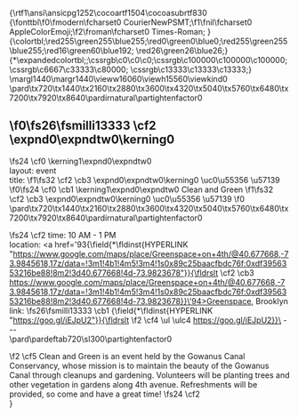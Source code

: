 {\rtf1\ansi\ansicpg1252\cocoartf1504\cocoasubrtf830
{\fonttbl\f0\fmodern\fcharset0 CourierNewPSMT;\f1\fnil\fcharset0 AppleColorEmoji;\f2\froman\fcharset0 Times-Roman;
}
{\colortbl;\red255\green255\blue255;\red0\green0\blue0;\red255\green255\blue255;\red16\green60\blue192;
\red26\green26\blue26;}
{\*\expandedcolortbl;;\cssrgb\c0\c0\c0;\cssrgb\c100000\c100000\c100000;\cssrgb\c6667\c33333\c80000;
\cssrgb\c13333\c13333\c13333;}
\margl1440\margr1440\vieww16060\viewh15560\viewkind0
\pard\tx720\tx1440\tx2160\tx2880\tx3600\tx4320\tx5040\tx5760\tx6480\tx7200\tx7920\tx8640\pardirnatural\partightenfactor0

\f0\fs26\fsmilli13333 \cf2 \expnd0\expndtw0\kerning0
---
\fs24 \cf0 \kerning1\expnd0\expndtw0 \
layout: event\
title: 
\f1\fs32 \cf2 \cb3 \expnd0\expndtw0\kerning0
\uc0\u55356 \u57139 
\f0\fs24 \cf0 \cb1 \kerning1\expnd0\expndtw0 Clean and Green
\f1\fs32 \cf2 \cb3 \expnd0\expndtw0\kerning0
\uc0\u55356 \u57139 
\f0 \
\pard\tx720\tx1440\tx2160\tx2880\tx3600\tx4320\tx5040\tx5760\tx6480\tx7200\tx7920\tx8640\pardirnatural\partightenfactor0

\fs24 \cf2 time: 10 AM - 1 PM\
location:  <a href=\'93{\field{\*\fldinst{HYPERLINK "https://www.google.com/maps/place/Greenspace+on+4th/@40.677668,-73.9845618,17z/data=!3m1!4b1!4m5!3m4!1s0x89c25baacfbdc76f:0xdf3956353216be88!8m2!3d40.677668!4d-73.9823678"}}{\fldrslt \cf2 \cb3 https://www.google.com/maps/place/Greenspace+on+4th/@40.677668,-73.9845618,17z/data=!3m1!4b1!4m5!3m4!1s0x89c25baacfbdc76f:0xdf3956353216be88!8m2!3d40.677668!4d-73.9823678}}\'94>Greenspace</a>, Brooklyn\
link:
\fs26\fsmilli13333 \cb1  {\field{\*\fldinst{HYPERLINK "https://goo.gl/iEJpU2"}}{\fldrslt 
\f2 \cf4 \ul \ulc4 https://goo.gl/iEJpU2}}\
---\
\pard\pardeftab720\sl300\partightenfactor0

\f2 \cf5 Clean and Green is an event held by the Gowanus Canal Conservancy, whose mission is to maintain the beauty of the Gowanus Canal through cleanups and gardening. Volunteers will be planting trees and other vegetation in gardens along 4th avenue. Refreshments will be provided, so come and have a great time! 
\fs24 \cf2 \
}